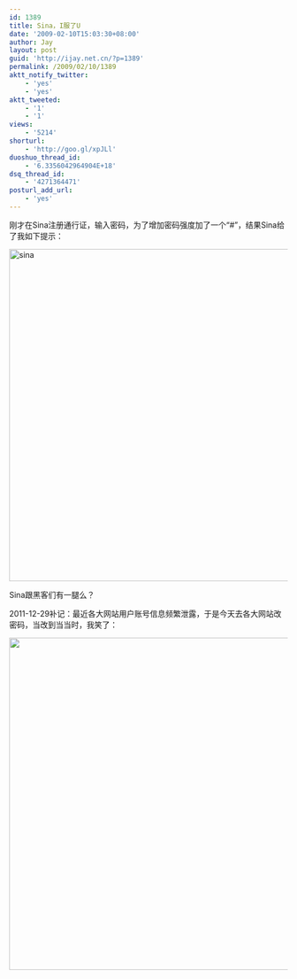 ```yaml
---
id: 1389
title: Sina，I服了U
date: '2009-02-10T15:03:30+08:00'
author: Jay
layout: post
guid: 'http://ijay.net.cn/?p=1389'
permalink: /2009/02/10/1389
aktt_notify_twitter:
    - 'yes'
    - 'yes'
aktt_tweeted:
    - '1'
    - '1'
views:
    - '5214'
shorturl:
    - 'http://goo.gl/xpJLl'
duoshuo_thread_id:
    - '6.3356042964904E+18'
dsq_thread_id:
    - '4271364471'
posturl_add_url:
    - 'yes'
---
```


刚才在Sina注册通行证，输入密码，为了增加密码强度加了一个“#”，结果Sina给了我如下提示：

<img class="alignnone size-medium wp-image-1390" title="sina" src="http://jayxu.com/log/wp-content/uploads/2009/02/sina.png" alt="sina" width="600"  />

Sina跟黑客们有一腿么？

2011-12-29补记：最近各大网站用户账号信息频繁泄露，于是今天去各大网站改密码，当改到当当时，我笑了：

<a href="http://www.jayxu.com/log/wp-content/uploads/2009/02/确认系统新密码-当当网.png"><img class="alignleft size-medium wp-image-13191" title="确认系统新密码 - 当当网" src="http://www.jayxu.com/log/wp-content/uploads/2009/02/确认系统新密码-当当网.png" alt="" width="600"  /></a>